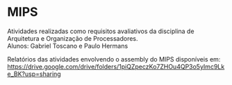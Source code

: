 # MIPS

Atividades realizadas como requisitos avaliativos da disciplina de Arquitetura e Organização de Processadores. <br>
Alunos: Gabriel Toscano e Paulo Hermans

Relatórios das atividades envolvendo o assembly do MIPS disponíveis em: https://drive.google.com/drive/folders/1piQZpeczKo7ZHOu4QP3o5yImc9Lke_BK?usp=sharing
